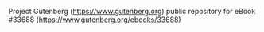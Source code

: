 Project Gutenberg (https://www.gutenberg.org) public repository for eBook #33688 (https://www.gutenberg.org/ebooks/33688)
